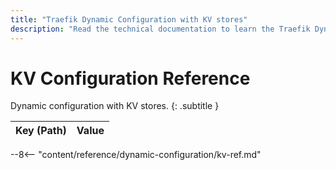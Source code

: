 ```yaml
---
title: "Traefik Dynamic Configuration with KV stores"
description: "Read the technical documentation to learn the Traefik Dynamic Configuration with KV stores."
---
```


# KV Configuration Reference

Dynamic configuration with KV stores.
{: .subtitle }

| Key (Path)                                                                                   | Value       |
|----------------------------------------------------------------------------------------------|-------------|
--8<-- "content/reference/dynamic-configuration/kv-ref.md"
